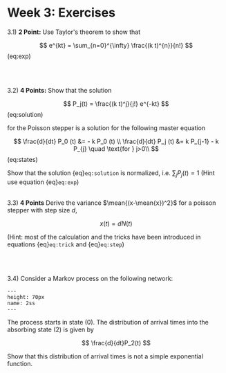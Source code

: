 Week 3: Exercises
=======================

3.1) **2 Point:** Use Taylor's theorem to show that

$$
e^{kt} = \sum_{n=0}^{\infty}  \frac{(k t)^{n}}{n!}
$$ (eq:exp)

<br />
<br />

3.2) **4 Points:** Show that the solution 

$$
P_j(t) = \frac{(k t)^j}{j!} e^{-kt}
$$ (eq:solution)

for the Poisson stepper is a solution for the following master equation

$$
\frac{d}{dt} P_0 (t) &= - k P_0 (t) \\
\frac{d}{dt} P_j (t) &= k P_{j-1} - k P_{j}  \quad \text{for } j>0\\
$$ (eq:states)

Show that the solution {eq}`eq:solution` is normalized, i.e. $\sum_j P_j(t) = 1$ (Hint use equation {eq}`eq:exp`)
<br />
<br />


3.3) **4 Points** Derive the variance $\mean{(x-\mean{x})^2}$ for a poisson stepper with step size $d$,

$$
x(t) = d N(t)
$$


(Hint: most of the calculation and the tricks have been introduced in equations {eq}`eq:trick` and {eq}`eq:step`)  

<br />
<br />

3.4) Consider a Markov process on the following network:

```{figure} ex1.png
---
height: 70px
name: 2ss
---
```

The process starts in state $(0)$. The distribution of arrival times into the absorbing state $(2)$ is given by 

$$
\frac{d}{dt}P_2(t)
$$

Show that this distribution of arrival times is not a simple exponential function.
